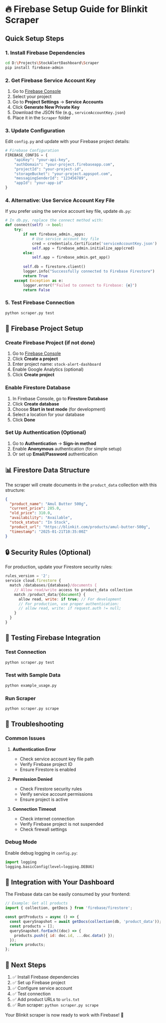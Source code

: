 # 🔥 Firebase Setup Guide for Blinkit Scraper

## Quick Setup Steps

### 1. Install Firebase Dependencies
```bash
cd D:\Projects\StockAlertDashboard\Scraper
pip install firebase-admin
```

### 2. Get Firebase Service Account Key

1. Go to [Firebase Console](https://console.firebase.google.com/)
2. Select your project
3. Go to **Project Settings** → **Service Accounts**
4. Click **Generate New Private Key**
5. Download the JSON file (e.g., `serviceAccountKey.json`)
6. Place it in the `Scraper` folder

### 3. Update Configuration

Edit `config.py` and update with your Firebase project details:

```python
# Firebase Configuration
FIREBASE_CONFIG = {
    "apiKey": "your-api-key",
    "authDomain": "your-project.firebaseapp.com", 
    "projectId": "your-project-id",
    "storageBucket": "your-project.appspot.com",
    "messagingSenderId": "123456789",
    "appId": "your-app-id"
}
```

### 4. Alternative: Use Service Account Key File

If you prefer using the service account key file, update `db.py`:

```python
# In db.py, replace the connect method with:
def connect(self) -> bool:
    try:
        if not firebase_admin._apps:
            # Use service account key file
            cred = credentials.Certificate('serviceAccountKey.json')
            self.app = firebase_admin.initialize_app(cred)
        else:
            self.app = firebase_admin.get_app()
        
        self.db = firestore.client()
        logger.info("Successfully connected to Firebase Firestore")
        return True
    except Exception as e:
        logger.error(f"Failed to connect to Firebase: {e}")
        return False
```

### 5. Test Firebase Connection

```bash
python scraper.py test
```

## 🔧 Firebase Project Setup

### Create Firebase Project (if not done)

1. Go to [Firebase Console](https://console.firebase.google.com/)
2. Click **Create a project**
3. Enter project name: `stock-alert-dashboard`
4. Enable Google Analytics (optional)
5. Click **Create project**

### Enable Firestore Database

1. In Firebase Console, go to **Firestore Database**
2. Click **Create database**
3. Choose **Start in test mode** (for development)
4. Select a location for your database
5. Click **Done**

### Set Up Authentication (Optional)

1. Go to **Authentication** → **Sign-in method**
2. Enable **Anonymous** authentication (for simple setup)
3. Or set up **Email/Password** authentication

## 📊 Firestore Data Structure

The scraper will create documents in the `product_data` collection with this structure:

```json
{
  "product_name": "Amul Butter 500g",
  "current_price": 285.0,
  "old_price": 310.0,
  "availability": "Available",
  "stock_status": "In Stock",
  "product_url": "https://blinkit.com/products/amul-butter-500g",
  "timestamp": "2025-01-21T10:35:00Z"
}
```

## 🔒 Security Rules (Optional)

For production, update your Firestore security rules:

```javascript
rules_version = '2';
service cloud.firestore {
  match /databases/{database}/documents {
    // Allow read/write access to product_data collection
    match /product_data/{document} {
      allow read, write: if true; // For development
      // For production, use proper authentication:
      // allow read, write: if request.auth != null;
    }
  }
}
```

## 🚀 Testing Firebase Integration

### Test Connection
```bash
python scraper.py test
```

### Test with Sample Data
```bash
python example_usage.py
```

### Run Scraper
```bash
python scraper.py scrape
```

## 🔧 Troubleshooting

### Common Issues

1. **Authentication Error**
   - Check service account key file path
   - Verify Firebase project ID
   - Ensure Firestore is enabled

2. **Permission Denied**
   - Check Firestore security rules
   - Verify service account permissions
   - Ensure project is active

3. **Connection Timeout**
   - Check internet connection
   - Verify Firebase project is not suspended
   - Check firewall settings

### Debug Mode

Enable debug logging in `config.py`:
```python
import logging
logging.basicConfig(level=logging.DEBUG)
```

## 📱 Integration with Your Dashboard

The Firebase data can be easily consumed by your frontend:

```javascript
// Example: Get all products
import { collection, getDocs } from 'firebase/firestore';

const getProducts = async () => {
  const querySnapshot = await getDocs(collection(db, 'product_data'));
  const products = [];
  querySnapshot.forEach((doc) => {
    products.push({ id: doc.id, ...doc.data() });
  });
  return products;
};
```

## 🎯 Next Steps

1. ✅ Install Firebase dependencies
2. ✅ Set up Firebase project
3. ✅ Configure service account
4. ✅ Test connection
5. ✅ Add product URLs to `urls.txt`
6. ✅ Run scraper: `python scraper.py scrape`

Your Blinkit scraper is now ready to work with Firebase! 🎉
